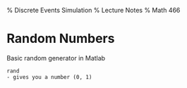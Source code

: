 % Discrete Events Simulation
% Lecture Notes
% Math 466

# Random Numbers

Basic random generator in Matlab

```
rand
- gives you a number (0, 1)
```


